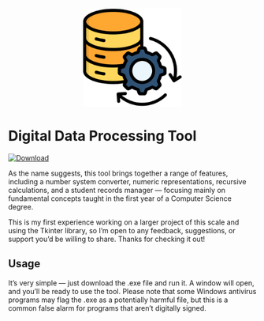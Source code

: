 <p align="center"><img src="assets/icon.png" width="200"></p>

# Digital Data Processing Tool

[![Download](https://img.shields.io/badge/Download-Digital%20Data%20Processing%20Tool-brightgreen?style=for-the-badge)](dist/dist/Digital%20Data%20Processing%20Tool.exe)

As the name suggests, this tool brings together a range of features, including a number system converter, numeric representations, recursive calculations, and a student records manager — focusing mainly on fundamental concepts taught in the first year of a Computer Science degree.

This is my first experience working on a larger project of this scale and using the Tkinter library, so I’m open to any feedback, suggestions, or support you’d be willing to share. Thanks for checking it out!

## Usage

It’s very simple — just download the .exe file and run it. A window will open, and you’ll be ready to use the tool. Please note that some Windows antivirus programs may flag the .exe as a potentially harmful file, but this is a common false alarm for programs that aren’t digitally signed.

